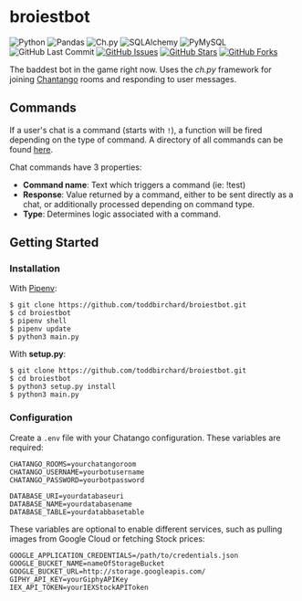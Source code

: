 # broiestbot

![Python](https://img.shields.io/badge/python-^3.8-blue.svg?longCache=true&style=flat-square&colorA=4c566a&colorB=5e81ac)
![Pandas](https://img.shields.io/badge/pandas-1.0.1-blue.svg?longCache=true&style=flat-square&colorA=4c566a&colorB=5e81ac)
![Ch.py](https://img.shields.io/badge/ch.py-1.3.8-blue.svg?longCache=true&style=flat-square&colorA=4c566a&colorB=5e81ac)
![SQLAlchemy](https://img.shields.io/badge/SQLAlchemy-1.3.13-red.svg?longCache=true&style=flat-square&logo=scala&logoColor=white&colorA=4c566a&colorB=bf616a)
![PyMySQL](https://img.shields.io/badge/PyMySQL-v0.9.3-red.svg?longCache=true&style=flat-square&logo=mysql&logoColor=white&colorA=4c566a&colorB=bf616a)
![GitHub Last Commit](https://img.shields.io/github/last-commit/google/skia.svg?style=flat-square&colorA=4c566a&logo=GitHub&colorB=a3be8c)
[![GitHub Issues](https://img.shields.io/github/issues/toddbirchard/broiestbot.svg?style=flat-square&colorA=4c566a&logo=GitHub&colorB=ebcb8b)](https://github.com/toddbirchard/broiestbot/issues)
[![GitHub Stars](https://img.shields.io/github/stars/toddbirchard/broiestbot.svg?style=flat-square&colorA=4c566a&logo=GitHub&colorB=ebcb8b)](https://github.com/toddbirchard/broiestbot/stargazers)
[![GitHub Forks](https://img.shields.io/github/forks/toddbirchard/broiestbot.svg?style=flat-square&colorA=4c566a&logo=GitHub&colorB=ebcb8b)](https://github.com/toddbirchard/broiestbot/network)

The baddest bot in the game right now. Uses the *ch.py* framework for joining [Chantango](https://www.chatango.com/) rooms and responding to user messages.


## Commands

If a user's chat is a command (starts with `!`), a function will be fired depending on the type of command. A directory of all commands can be found [here](http://broiestbro.com/table/commands).

Chat commands have 3 properties:
* **Command name**: Text which triggers a command (ie: !test)
* **Response**: Value returned by a command, either to be sent directly as a chat, or additionally processed depending on command type.
* **Type**: Determines logic associated with a command.


## Getting Started

### Installation

With [Pipenv](https://pipenv.kennethreitz.org/en/latest/):

```
$ git clone https://github.com/toddbirchard/broiestbot.git
$ cd broiestbot
$ pipenv shell
$ pipenv update
$ python3 main.py
```

With **setup.py**:

```
$ git clone https://github.com/toddbirchard/broiestbot.git
$ cd broiestbot
$ python3 setup.py install
$ python3 main.py
```

### Configuration

Create a `.env` file with your Chatango configuration. These variables are required:

```
CHATANGO_ROOMS=yourchatangoroom
CHATANGO_USERNAME=yourbotusername
CHATANGO_PASSWORD=yourbotpassword

DATABASE_URI=yourdatabaseuri
DATABASE_NAME=yourdatabasename
DATABASE_TABLE=yourdatabbasetable
```

These variables are optional to enable different services, such as pulling images from Google Cloud or fetching Stock prices:

```
GOOGLE_APPLICATION_CREDENTIALS=/path/to/credentials.json
GOOGLE_BUCKET_NAME=nameOfStorageBucket
GOOGLE_BUCKET_URL=http://storage.googleapis.com/
GIPHY_API_KEY=yourGiphyAPIKey
IEX_API_TOKEN=yourIEXStockAPIToken
```
